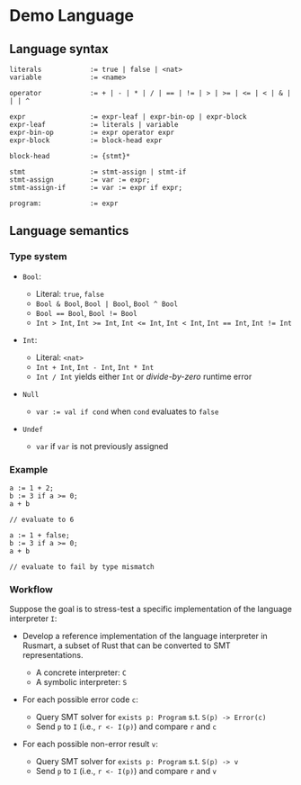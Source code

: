 # Demo Language

## Language syntax

```ebnf
literals            := true | false | <nat>
variable            := <name>

operator            := + | - | * | / | == | != | > | >= | <= | < | & | | | ^

expr                := expr-leaf | expr-bin-op | expr-block
expr-leaf           := literals | variable
expr-bin-op         := expr operator expr
expr-block          := block-head expr

block-head          := {stmt}*

stmt                := stmt-assign | stmt-if
stmt-assign         := var := expr;
stmt-assign-if      := var := expr if expr;

program:            := expr
```

## Language semantics

### Type system

- `Bool`:
    - Literal: `true`, `false`
    - `Bool & Bool`, `Bool | Bool`, `Bool ^ Bool`
    - `Bool == Bool`, `Bool != Bool`
    - `Int > Int`, `Int >= Int`, `Int <= Int`, `Int < Int`, `Int == Int`, `Int != Int`

- `Int`:
    - Literal: `<nat>`
    - `Int + Int`, `Int - Int`, `Int * Int`
    - `Int / Int` yields either `Int` or *divide-by-zero* runtime error

- `Null`
    - `var := val if cond` when `cond` evaluates to `false`

- `Undef`
    - `var` if `var` is not previously assigned

### Example

```rego
a := 1 + 2;
b := 3 if a >= 0;
a + b

// evaluate to 6
```

```rego
a := 1 + false;
b := 3 if a >= 0;
a + b

// evaluate to fail by type mismatch
```

### Workflow

Suppose the goal is to stress-test a specific implementation of the language
interpreter `I`:

- Develop a reference implementation of the language interpreter in Rusmart,
  a subset of Rust that can be converted to SMT representations.
    - A concrete interpreter: `C`
    - A symbolic interpreter: `S`

- For each possible error code `c`:
    - Query SMT solver for `exists p: Program` s.t. `S(p) -> Error(c)`
    - Send `p` to `I` (i.e., `r <- I(p)`) and compare `r` and `c`

- For each possible non-error result `v`:
    - Query SMT solver for `exists p: Program` s.t. `S(p) -> v`
    - Send `p` to `I` (i.e., `r <- I(p)`) and compare `r` and `v`
